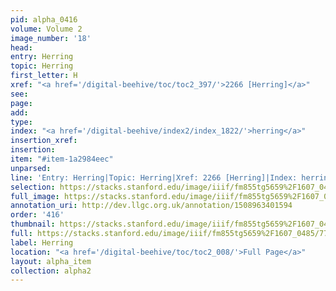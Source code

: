 ```yaml
---
pid: alpha_0416
volume: Volume 2
image_number: '18'
head: 
entry: Herring
topic: Herring
first_letter: H
xref: "<a href='/digital-beehive/toc/toc2_397/'>2266 [Herring]</a>"
see: 
page: 
add: 
type: 
index: "<a href='/digital-beehive/index2/index_1822/'>herring</a>"
insertion_xref: 
insertion: 
item: "#item-1a2984eec"
unparsed: 
line: 'Entry: Herring|Topic: Herring|Xref: 2266 [Herring]|Index: herring|#item-1a2984eec'
selection: https://stacks.stanford.edu/image/iiif/fm855tg5659%2F1607_0485/779,2867,2939,214/full/0/default.jpg
full_image: https://stacks.stanford.edu/image/iiif/fm855tg5659%2F1607_0485/full/full/0/default.jpg
annotation_uri: http://dev.llgc.org.uk/annotation/1508963401594
order: '416'
thumbnail: https://stacks.stanford.edu/image/iiif/fm855tg5659%2F1607_0485/779,2867,600,180/250,/0/default.jpg
full: https://stacks.stanford.edu/image/iiif/fm855tg5659%2F1607_0485/779,2867,2939,214/full/0/default.jpg
label: Herring
location: "<a href='/digital-beehive/toc/toc2_008/'>Full Page</a>"
layout: alpha_item
collection: alpha2
---
```

